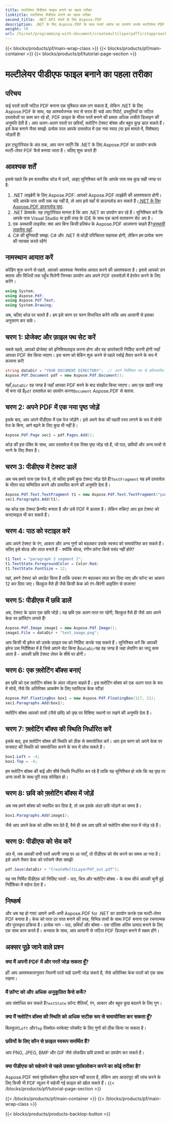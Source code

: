 ```yaml
---
title: मल्टीलेयर पीडीएफ फाइल बनाने का पहला तरीका
linktitle: मल्टीलेयर पीडीएफ बनाने का पहला तरीका
second_title: .NET API संदर्भ के लिए Aspose.PDF
description: .NET के लिए Aspose.PDF के साथ फर्स्ट अप्रोच का उपयोग करके मल्टीलेयर PDF फ़ाइल बनाना सीखें। अपने PDF को बेहतर बनाने के लिए टेक्स्ट, इमेज और बहुत कुछ जोड़ें।
weight: 70
url: /hi/net/programming-with-document/createmultilayerpdffirstapproach/
---
```


{{< blocks/products/pf/main-wrap-class >}}
{{< blocks/products/pf/main-container >}}
{{< blocks/products/pf/tutorial-page-section >}}

# मल्टीलेयर पीडीएफ फाइल बनाने का पहला तरीका

## परिचय

कई परतों वाली जटिल PDF बनाना एक मुश्किल काम लग सकता है, लेकिन .NET के लिए Aspose.PDF के साथ, यह आश्चर्यजनक रूप से सरल है! चाहे आप रिपोर्ट, प्रस्तुतियाँ या जटिल दस्तावेज़ों पर काम कर रहे हों, PDF फ़ाइल के भीतर परतें बनाने की क्षमता अधिक लचीले डिज़ाइन की अनुमति देती है। आप अलग-अलग परतों पर छवियाँ, फ़्लोटिंग टेक्स्ट बॉक्स और बहुत कुछ डाल सकते हैं। इसे केक बनाने जैसा समझें: प्रत्येक परत आपके दस्तावेज़ में एक नया स्वाद (या इस मामले में, विशेषता) जोड़ती है!

इस ट्यूटोरियल के अंत तक, आप जान जाएँगे कि .NET के लिए Aspose.PDF का उपयोग करके मल्टी-लेयर PDF कैसे बनाया जाता है। चलिए शुरू करते हैं!

## आवश्यक शर्तें

इससे पहले कि हम वास्तविक कोड में उतरें, आइए सुनिश्चित करें कि आपके पास सब कुछ सही जगह पर है:

1.  .NET लाइब्रेरी के लिए Aspose.PDF: आपको Aspose.PDF लाइब्रेरी की आवश्यकता होगी। यदि आपके पास अभी तक यह नहीं है, तो आप इसे यहाँ से डाउनलोड कर सकते हैं।[.NET के लिए Aspose.PDF डाउनलोड पृष्ठ](https://releases.aspose.com/pdf/net/).
2. .NET फ्रेमवर्क: यह ट्यूटोरियल मानता है कि आप .NET का उपयोग कर रहे हैं। सुनिश्चित करें कि आपके पास Visual Studio या इसी तरह के IDE के साथ एक कार्य वातावरण सेट अप है।
3.  एक अस्थायी लाइसेंस: क्या आप बिना किसी प्रतिबंध के Aspose.PDF आज़माना चाहते हैं?[अस्थायी लाइसेंस यहाँ](https://purchase.aspose.com/temporary-license/).
4. C# की बुनियादी समझ: C# और .NET से थोड़ी परिचितता सहायक होगी, लेकिन हम प्रत्येक चरण की व्याख्या करते रहेंगे!

## नामस्थान आयात करें

कोडिंग शुरू करने से पहले, आपको आवश्यक नेमस्पेस आयात करने की आवश्यकता है। इससे आपको उन क्लास और विधियों तक पहुँच मिलेगी जिनका उपयोग आप अपने PDF दस्तावेज़ों में हेरफेर करने के लिए करेंगे।

```csharp
using System;
using Aspose.Pdf;
using Aspose.Pdf.Text;
using System.Drawing;
```

अब, चलिए कोड पर चलते हैं। हम इसे चरण दर चरण विभाजित करेंगे ताकि आप आसानी से इसका अनुसरण कर सकें।

## चरण 1: प्रोजेक्ट और फ़ाइल पथ सेट करें

सबसे पहले, आपको प्रोजेक्ट को इनिशियलाइज़ करना होगा और वह डायरेक्टरी निर्दिष्ट करनी होगी जहाँ आपका PDF सेव किया जाएगा। इस चरण को बेकिंग शुरू करने से पहले रसोई तैयार करने के रूप में कल्पना करें!

```csharp
string dataDir = "YOUR DOCUMENT DIRECTORY";  // अपने निर्देशिका पथ से प्रतिस्थापित करें
Aspose.Pdf.Document pdf = new Aspose.Pdf.Document();
```

 यहाँ,`dataDir` वह जगह है जहाँ आपका PDF बनने के बाद संग्रहीत किया जाएगा। आप एक खाली जगह भी बना रहे हैं`pdf` दस्तावेज़ का उपयोग करना`Document` Aspose.PDF से क्लास.

## चरण 2: अपने PDF में एक नया पृष्ठ जोड़ें

इसके बाद, आप अपने पीडीएफ में एक पेज जोड़ेंगे। इसे अपने केक की पहली परत लगाने के रूप में सोचें! पेज के बिना, आगे बढ़ने के लिए कुछ भी नहीं है।

```csharp
Aspose.Pdf.Page sec1 = pdf.Pages.Add();
```

कोड की इस पंक्ति के साथ, आप दस्तावेज़ में एक रिक्त पृष्ठ जोड़ रहे हैं, जो पाठ, छवियों और अन्य तत्वों से भरने के लिए तैयार है।

## चरण 3: पीडीएफ में टेक्स्ट डालें

 अब जब हमारे पास एक पेज है, तो चलिए इसमें कुछ टेक्स्ट जोड़ देते हैं!`TextFragment` यह हमें दस्तावेज़ के भीतर पाठ सम्मिलित करने और प्रारूपित करने की अनुमति देता है।

```csharp
Aspose.Pdf.Text.TextFragment t1 = new Aspose.Pdf.Text.TextFragment("paragraph 3 segment");
sec1.Paragraphs.Add(t1);
```

यह कोड एक टेक्स्ट फ़्रैगमेंट बनाता है और उसे PDF में डालता है। लेकिन रुकिए! आप इस टेक्स्ट को कस्टमाइज़ भी कर सकते हैं।

## चरण 4: पाठ को स्टाइल करें

आप अपने टेक्स्ट के रंग, आकार और अन्य गुणों को बदलकर उसके स्वरूप को समायोजित कर सकते हैं। चलिए इसे बोल्ड और लाल बनाते हैं - क्योंकि बोल्ड, रंगीन फ़ॉन्ट किसे पसंद नहीं होते?

```csharp
t1.Text = "paragraph 3 segment 1";
t1.TextState.ForegroundColor = Color.Red;
t1.TextState.FontSize = 12;
```

यहां, हमने टेक्स्ट को अपडेट किया है ताकि उसका रंग बदलकर लाल कर दिया जाए और फॉन्ट का आकार 12 कर दिया जाए। बिल्कुल वैसे ही जैसे किसी केक को रंग-बिरंगी आइसिंग से सजाना!

## चरण 5: पीडीएफ में छवि डालें

अब, टेक्स्ट के ऊपर एक छवि जोड़ें। यह छवि एक अलग परत पर रहेगी, बिल्कुल वैसे ही जैसे आप अपने केक पर फ्रॉस्टिंग लगाते हैं!

```csharp
Aspose.Pdf.Image image1 = new Aspose.Pdf.Image();
image1.File = dataDir + "test_image.png";
```

 आप किसी भी इमेज को उसके फ़ाइल पथ को निर्दिष्ट करके रख सकते हैं। सुनिश्चित करें कि आपकी इमेज उस निर्देशिका में है जिसे आपने सेट किया है`dataDir`यह वह जगह है जहां लेयरिंग का जादू काम आता है - आपकी छवि टेक्स्ट लेयर के शीर्ष पर होगी।

## चरण 6: एक फ़्लोटिंग बॉक्स बनाएं

हम छवि को एक फ़्लोटिंग बॉक्स के अंदर जोड़ना चाहते हैं। इस फ़्लोटिंग बॉक्स को एक अलग परत के रूप में सोचें, जैसे कि अतिरिक्त आकर्षण के लिए प्लास्टिक केक स्टैंड!

```csharp
Aspose.Pdf.FloatingBox box1 = new Aspose.Pdf.FloatingBox(117, 21);
sec1.Paragraphs.Add(box1);
```

फ्लोटिंग बॉक्स आपको तत्वों (जैसे छवि) को पृष्ठ पर विशिष्ट स्थानों पर रखने की अनुमति देता है।

## चरण 7: फ़्लोटिंग बॉक्स की स्थिति निर्धारित करें

इसके बाद, इस फ़्लोटिंग बॉक्स की स्थिति को ठीक से समायोजित करें। आप इस चरण को अपने केक पर सजावट की स्थिति को समायोजित करने के रूप में सोच सकते हैं।

```csharp
box1.Left = -4;
box1.Top = -4;
```

हम फ्लोटिंग बॉक्स की बाईं और शीर्ष स्थिति निर्धारित कर रहे हैं ताकि यह सुनिश्चित हो सके कि यह पृष्ठ पर अन्य तत्वों के साथ पूरी तरह संरेखित हो।

## चरण 8: छवि को फ़्लोटिंग बॉक्स में जोड़ें

अब जब हमने बॉक्स को स्थापित कर दिया है, तो अब इसके अंदर छवि जोड़ने का समय है।

```csharp
box1.Paragraphs.Add(image1);
```

जैसे आप अपने केक को अंतिम रूप देते हैं, वैसे ही अब आप छवि को फ्लोटिंग बॉक्स परत में जोड़ रहे हैं।

## चरण 9: पीडीएफ को सेव करें

अंत में, जब आपकी सभी परतें अपनी जगह पर आ जाएँ, तो पीडीएफ को सेव करने का समय आ गया है। इसे अपने तैयार केक को परोसने जैसा समझें!

```csharp
pdf.Save(dataDir + "CreateMultiLayerPdf_out.pdf");
```

यह नव निर्मित पीडीएफ को निर्दिष्ट परतों - पाठ, चित्र और फ्लोटिंग बॉक्स - के साथ सीधे आपकी चुनी हुई निर्देशिका में सहेज देता है।

## निष्कर्ष

और अब यह हो गया! आपने अभी-अभी Aspose.PDF for .NET का उपयोग करके एक मल्टी-लेयर PDF बनाया है। केक को परत दर परत बनाने की तरह, विभिन्न तत्वों के साथ PDF बनाना एक रचनात्मक और पुरस्कृत प्रक्रिया है। प्रत्येक भाग - पाठ, छवियाँ और बॉक्स - एक पॉलिश अंतिम उत्पाद बनाने के लिए एक साथ काम करते हैं। अभ्यास के साथ, आप आसानी से जटिल PDF डिज़ाइन बनाने में सक्षम होंगे।

## अक्सर पूछे जाने वाले प्रश्न

### क्या मैं अपनी PDF में और परतें जोड़ सकता हूँ?  
हाँ! आप आवश्यकतानुसार जितनी परतें चाहें उतनी जोड़ सकते हैं, जैसे अतिरिक्त केक परतों को एक साथ रखना।

### मैं फ़ॉन्ट को और अधिक अनुकूलित कैसे करूँ?  
 आप संशोधित कर सकते हैं`TextState` फ़ॉन्ट शैलियाँ, रंग, आकार और बहुत कुछ बदलने के लिए गुण।

### क्या मैं फ्लोटिंग बॉक्स की स्थिति को अधिक सटीक रूप से समायोजित कर सकता हूँ?  
 बिलकुल!`Left` और`Top` पिक्सेल-परफेक्ट प्लेसमेंट के लिए गुणों को ठीक किया जा सकता है।

### छवियों के लिए कौन से फ़ाइल स्वरूप समर्थित हैं?  
आप PNG, JPEG, BMP और GIF जैसे लोकप्रिय छवि प्रारूपों का उपयोग कर सकते हैं।

### क्या पीडीएफ को सहेजने से पहले उसका पूर्वावलोकन करने का कोई तरीका है?  
Aspose.PDF स्वयं पूर्वावलोकन सुविधा प्रदान नहीं करता है, लेकिन आप आउटपुट की जांच करने के लिए किसी भी PDF व्यूअर में सहेजी गई फ़ाइल को खोल सकते हैं।
{{< /blocks/products/pf/tutorial-page-section >}}

{{< /blocks/products/pf/main-container >}}
{{< /blocks/products/pf/main-wrap-class >}}

{{< blocks/products/products-backtop-button >}}
